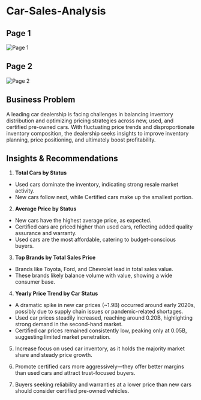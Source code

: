# Car-Sales-Analysis

## Page 1
![Page 1](https://github.com/user-attachments/assets/c0314fac-24c2-4e3d-aa87-f0205747a90f)

## Page 2
![Page 2](https://github.com/user-attachments/assets/c6c62cbb-9ab2-48eb-980b-e9f850512ba0)

## Business Problem
A leading car dealership is facing challenges in balancing inventory distribution and optimizing pricing strategies across new, used, and certified pre-owned cars. With fluctuating price trends and disproportionate inventory composition, the dealership seeks insights to improve inventory planning, price positioning, and ultimately boost profitability.

## Insights & Recommendations
1. **Total Cars by Status**
  * Used cars dominate the inventory, indicating strong resale market activity.
  * New cars follow next, while Certified cars make up the smallest portion.
    
2. **Average Price by Status**
  * New cars have the highest average price, as expected.
  * Certified cars are priced higher than used cars, reflecting added quality assurance and warranty.
  * Used cars are the most affordable, catering to budget-conscious buyers.
    
3. **Top Brands by Total Sales Price**
  * Brands like Toyota, Ford, and Chevrolet lead in total sales value.
  * These brands likely balance volume with value, showing a wide consumer base.
    
4. **Yearly Price Trend by Car Status**
  * A dramatic spike in new car prices (~1.9B) occurred around early 2020s, possibly due to supply chain issues or pandemic-related           shortages.
  * Used car prices steadily increased, reaching around 0.20B, highlighting strong demand in the second-hand market.
  * Certified car prices remained consistently low, peaking only at 0.05B, suggesting limited market penetration.

5. Increase focus on used car inventory, as it holds the majority market share and steady price growth.
   
6. Promote certified cars more aggressively—they offer better margins than used cars and attract trust-focused buyers.

7. Buyers seeking reliability and warranties at a lower price than new cars should consider certified pre-owned vehicles.




